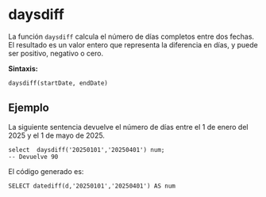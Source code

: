 # daysdiff

La función `daysdiff` calcula el número de días completos entre dos fechas. El resultado es un valor entero que representa la diferencia en días, y puede ser positivo, negativo o cero.

**Sintaxis:**  

```sql
daysdiff(startDate, endDate)
```


## Ejemplo

La siguiente sentencia devuelve el número de días entre el 1 de enero del 2025 y el 1 de mayo de 2025.

```
select  daysdiff('20250101','20250401') num;
-- Devuelve 90
```

El código generado es:

```
SELECT datediff(d,'20250101','20250401') AS num
```


